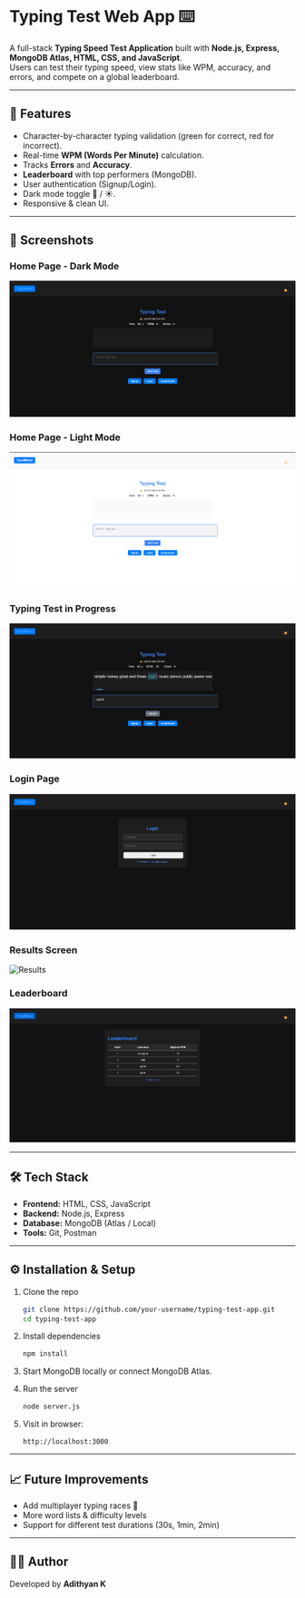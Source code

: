 
# Typing Test Web App ⌨️

A full-stack **Typing Speed Test Application** built with **Node.js, Express, MongoDB Atlas, HTML, CSS, and JavaScript**.  
Users can test their typing speed, view stats like WPM, accuracy, and errors, and compete on a global leaderboard.

---

## 🚀 Features
- Character-by-character typing validation (green for correct, red for incorrect).  
- Real-time **WPM (Words Per Minute)** calculation.  
- Tracks **Errors** and **Accuracy**.  
- **Leaderboard** with top performers (MongoDB).  
- User authentication (Signup/Login).  
- Dark mode toggle 🌙 / ☀️.  
- Responsive & clean UI.

---

## 📸 Screenshots

### Home Page - Dark Mode
![Home](assets/screenshots/home1.png)

### Home Page - Light Mode
![Home](assets/screenshots/home2.png)

### Typing Test in Progress
![Test](assets/screenshots/test.png)

### Login Page
![Login](assets/screenshots/login.png)

### Results Screen
![Results](assets/screenshots/results.png)

### Leaderboard
![Leaderboard](assets/screenshots/leaderboard.png)

---

## 🛠 Tech Stack
- **Frontend:** HTML, CSS, JavaScript  
- **Backend:** Node.js, Express  
- **Database:** MongoDB (Atlas / Local)  
- **Tools:** Git, Postman

---

## ⚙️ Installation & Setup

1. Clone the repo  
   ```bash
   git clone https://github.com/your-username/typing-test-app.git
   cd typing-test-app
   ```

2. Install dependencies  
   ```bash
   npm install
   ```

3. Start MongoDB locally or connect MongoDB Atlas.  

4. Run the server  
   ```bash
   node server.js
   ```

5. Visit in browser:  
   ```
   http://localhost:3000
   ```

---

## 📈 Future Improvements
- Add multiplayer typing races 🏁  
- More word lists & difficulty levels  
- Support for different test durations (30s, 1min, 2min)  

---

## 👨‍💻 Author
Developed by **Adithyan K**  



